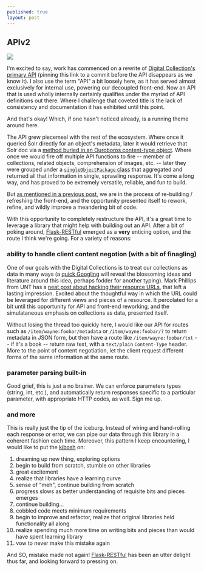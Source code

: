```yaml
---
published: true
layout: post
---
```

## APIv2

![]({{site.baseurl}}/assets/images/apiv2.png)

I'm excited to say, work has commenced on a rewrite of [Digital Collection's primary API](https://github.com/WSULib/ouroboros/tree/9c29ba6d30ac68aa235a7560f2e8d39d65d53ed4/WSUDOR_API) (pinning this link to a commit before the API disappears as we know it).  I also use the term "API" a bit loosely here, as it has served almost exclusively for internal use, powering our decoupled front-end.  Now an API that is used wholly internally certainly qualifies under the myriad of API definitions out there.  Where I challenge that coveted title is the lack of consistency and documentation it has exhibited until this point.

And that's okay!  Which, if one hasn't noticed already, is a running theme around here.

The API grew piecemeal with the rest of the ecosystem.  Where once it queried Solr directly for an object's metadata, later it would retrieve that Solr doc via a [method buried in an Ouroboros content-type object](https://github.com/WSULib/ouroboros/blob/9c29ba6d30ac68aa235a7560f2e8d39d65d53ed4/WSUDOR_Manager/models.py#L388-L389).  Where once we would fire off multiple API functions to fire -- member of collections, related objects, comprehension of images, etc. -- later they were grouped under a [`singleObjectPackage` class](https://github.com/WSULib/ouroboros/blob/9c29ba6d30ac68aa235a7560f2e8d39d65d53ed4/WSUDOR_API/functions/packagedFunctions.py#L30) that aggregated and returned all that information in single, sprawling response.  It's come a long way, and has proved to be extremely versatile, reliable, and fun to build.

But [as mentioned in a previous post](http://grahamhukill.com/blog/2016/11/08/framework-v2-frontend.html), we are in the process of re-building / refreshing the front-end, and the opportunity presented itself to rework, refine, and wildly improve a meandering bit of code.

With this opportunity to completely restructure the API, it's a great time to leverage a library that might help with building out an API.  After a bit of poking around, [Flask-RESTful](http://flask-restful-cn.readthedocs.io/en/0.3.4/index.html) emerged as a **very** enticing option, and the route I think we're going.  For a variety of reasons:

### ability to handle client content negotion (with a bit of finagling)

One of our goals with the Digital Collections is to treat our collections as data in many ways (a [quick Googling](https://www.google.com/search?q=%22collections+as+data%22) will reveal the blossoming ideas and literature around this idea, perhaps fodder for another typing).  Mark Phillips from UNT has a [neat post about hacking their resource URLs](http://vphill.com/journal/post/2845/), that left a lasting impression.  Excited about the thoughtful way in which the URL could be leveraged for different views and pieces of a resource.  It percolated for a bit until this opportunity for API and front-end reworking, and the simulataneous emphasis on collections as data, presented itself.

Without losing the thread too quickly here, I would like our API for routes such as `/item/wayne:foobar/metadata` or `/item/wayne:foobar/?` to return metadata in JSON form, but then have a route like `/item/wayne:foobar/txt` -- if it's a book -- return raw text, with a `text/plain` `Content-Type` header.  More to the point of content negotiation, let the client request different forms of the same information at the same route.

### parameter parsing built-in

Good grief, this is just a no brainer.  We can enforce parameters types (string, int, etc.), and automatically return responses specific to a particular parameter, with appropriate HTTP codes, as well.  Sign me up.

### and more

This is really just the tip of the iceburg.  Instead of wiring and hand-rolling each response or error, we can pipe our data through this library in a coherent fashion each time.  Moreover, this pattern I keep encountering, I would like to put the [kibosh](http://www.etymonline.com/index.php?term=kibosh&allowed_in_frame=0) on:

1. dreaming up new thing, exploring options
2. begin to build from scratch, stumble on other libraries
3. great excitement
4. realize that libraries have a learning curve
5. sense of "meh", continue building from scratch
6. progress slows as better understanding of requisite bits and pieces emerges
7. continue building...
8. cobbled code meets minimum requirements
9. begin to improve and refactor, realize that original libraries held functionality all along
10. realize spending much more time on writing bits and pieces than would have spent learning library
11. vow to never make this mistake again

And SO, mistake made not again!  [Flask-RESTful](http://flask-restful-cn.readthedocs.io/en/0.3.4/index.html) has been an utter delight thus far, and looking forward to pressing on.

